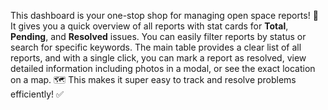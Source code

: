 This dashboard is your one-stop shop for managing open space reports! 🌳 It gives you a quick overview of all reports with stat cards for **Total**, **Pending**, and **Resolved** issues. You can easily filter reports by status or search for specific keywords. The main table provides a clear list of all reports, and with a single click, you can mark a report as resolved, view detailed information including photos in a modal, or see the exact location on a map. 🗺️ This makes it super easy to track and resolve problems efficiently! ✅
